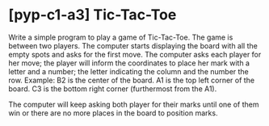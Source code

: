 # [pyp-c1-a3] Tic-Tac-Toe

Write a simple program to play a game of Tic-Tac-Toe. The game is between two players. The computer starts displaying the board with all the empty spots and asks for the first move. The computer asks each player for her move; the player will inform the coordinates to place her mark with a letter and a number; the letter indicating the column and the number the row. Example: B2 is the center of the board. A1 is the top left corner of the board. C3 is the bottom right corner (furthermost from the A1).

The computer will keep asking both player for their marks until one of them win or there are no more places in the board to position marks.
